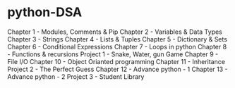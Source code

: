 # python-DSA


Chapter 1 - Modules, Comments & Pip 
Chapter 2 - Variables & Data Types
Chapter 3 - Strings
Chapter 4 - Lists & Tuples
Chapter 5 - Dictionary & Sets
Chapter 6 - Conditional Expressions
Chapter 7 - Loops in python
Chapter 8 - Functions & recursions
Project 1 - Snake, Water, gun Game
Chapter 9 - File I/O
Chapter 10 -  Object Orianted programming
Chapter 11 - Inheritance
Project 2 - The Perfect Guess
Chapter 12 - Advance python - 1
Chapter 13 - Advance python - 2
Project 3 - Student Library